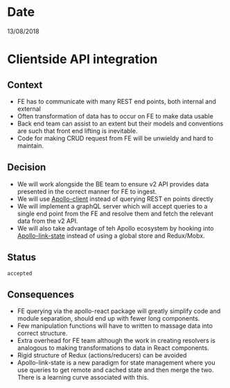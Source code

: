 # Date

13/08/2018

# Clientside API integration

## Context

- FE has to communicate with many REST end points, both internal and external
- Often transformation of data has to occur on FE to make data usable
- Back end team can assist to an extent but their models and conventions are such that front end lifting is inevitable.
- Code for making CRUD request from FE will be unwieldy and hard to maintain.

## Decision

- We will work alongside the BE team to ensure v2 API provides data presented in the correct manner for FE to ingest.
- We will use [Apollo-client](https://www.apollographql.com/client) instead of querying REST en points directly
- We will implement a graphQL server which will accept queries to a single end point from the FE and resolve them and fetch the relevant data from the v2 API.
- We will also take advantage of teh Apollo ecosystem by hooking into [Apollo-link-state](https://www.apollographql.com/docs/link/links/state.html) instead of using a global store and Redux/Mobx.

## Status

`accepted`

## Consequences

- FE querying via the apollo-react package will greatly simplify code and module separation, should end up with fewer long components.
- Few manipulation functions will have to written to massage data into correct structure.
- Extra overhead for FE team although the work in creating resolvers is analogous to making transformations to data in React components.
- Rigid structure of Redux (actions/reducers) can be avoided
- Apollo-link-state is a new paradigm for state management where you use queries to get remote and cached state and then merge the two. There is a learning curve associated with this.
